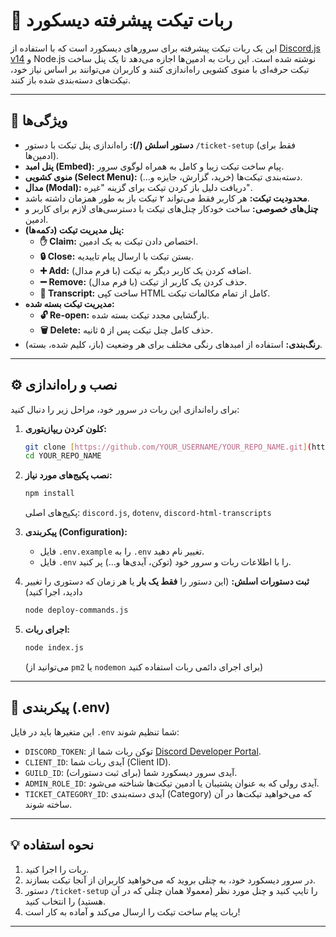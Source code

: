 # 🤖 ربات تیکت پیشرفته دیسکورد

این یک ربات تیکت پیشرفته برای سرورهای دیسکورد است که با استفاده از [Discord.js v14](https://discord.js.org/) و Node.js نوشته شده است. این ربات به ادمین‌ها اجازه می‌دهد تا یک پنل ساخت تیکت حرفه‌ای با منوی کشویی راه‌اندازی کنند و کاربران می‌توانند بر اساس نیاز خود، تیکت‌های دسته‌بندی شده باز کنند.


---

## 🚀 ویژگی‌ها

* **دستور اسلش (/):** راه‌اندازی پنل تیکت با دستور `/ticket-setup` (فقط برای ادمین‌ها).
* **پنل امبد (Embed):** پیام ساخت تیکت زیبا و کامل به همراه لوگوی سرور.
* **منوی کشویی (Select Menu):** دسته‌بندی تیکت‌ها (خرید، گزارش، جایزه و...).
* **مدال (Modal):** دریافت دلیل باز کردن تیکت برای گزینه "غیره".
* **محدودیت تیکت:** هر کاربر فقط می‌تواند ۲ تیکت باز به طور همزمان داشته باشد.
* **چنل‌های خصوصی:** ساخت خودکار چنل‌های تیکت با دسترسی‌های لازم برای کاربر و ادمین.
* **پنل مدیریت تیکت (دکمه‌ها):**
    * **✋ Claim:** اختصاص دادن تیکت به یک ادمین.
    * **🔒 Close:** بستن تیکت با ارسال پیام تاییدیه.
    * **➕ Add:** اضافه کردن یک کاربر دیگر به تیکت (با فرم مدال).
    * **➖ Remove:** حذف کردن یک کاربر از تیکت (با فرم مدال).
    * **📄 Transcript:** ساخت کپی HTML کامل از تمام مکالمات تیکت.
* **مدیریت تیکت بسته شده:**
    * **🔓 Re-open:** بازگشایی مجدد تیکت بسته شده.
    * **🗑️ Delete:** حذف کامل چنل تیکت پس از ۵ ثانیه.
* **رنگ‌بندی:** استفاده از امبدهای رنگی مختلف برای هر وضعیت (باز، کلیم شده، بسته).

---

## ⚙️ نصب و راه‌اندازی

برای راه‌اندازی این ربات در سرور خود، مراحل زیر را دنبال کنید:

1.  **کلون کردن ریپازیتوری:**
    ```bash
    git clone [https://github.com/YOUR_USERNAME/YOUR_REPO_NAME.git](https://github.com/YOUR_USERNAME/YOUR_REPO_NAME.git)
    cd YOUR_REPO_NAME
    ```

2.  **نصب پکیج‌های مورد نیاز:**
    ```bash
    npm install
    ```
    پکیج‌های اصلی: `discord.js`, `dotenv`, `discord-html-transcripts`

3.  **پیکربندی (Configuration):**
    * فایل `.env.example` را به `.env` تغییر نام دهید.
    * فایل `.env` را با اطلاعات ربات و سرور خود (توکن، آیدی‌ها و...) پر کنید.

4.  **ثبت دستورات اسلش:**
    (این دستور را **فقط یک بار** یا هر زمان که دستوری را تغییر دادید، اجرا کنید)
    ```bash
    node deploy-commands.js
    ```

5.  **اجرای ربات:**
    ```bash
    node index.js
    ```
    (می‌توانید از `pm2` یا `nodemon` برای اجرای دائمی ربات استفاده کنید)

---

## 🔧 پیکربندی (.env)

این متغیرها باید در فایل `.env` شما تنظیم شوند:

* `DISCORD_TOKEN`: توکن ربات شما از [Discord Developer Portal](https://discord.com/developers/applications).
* `CLIENT_ID`: آیدی ربات شما (Client ID).
* `GUILD_ID`: آیدی سرور دیسکورد شما (برای ثبت دستورات).
* `ADMIN_ROLE_ID`: آیدی رولی که به عنوان پشتیبان یا ادمین تیکت‌ها شناخته می‌شود.
* `TICKET_CATEGORY_ID`: آیدی دسته‌بندی (Category) که می‌خواهید تیکت‌ها در آن ساخته شوند.

---

## 💡 نحوه استفاده

1.  ربات را اجرا کنید.
2.  در سرور دیسکورد خود، به چنلی بروید که می‌خواهید کاربران از آنجا تیکت بسازند.
3.  دستور `/ticket-setup` را تایپ کنید و چنل مورد نظر (معمولا همان چنلی که در آن هستید) را انتخاب کنید.
4.  ربات پیام ساخت تیکت را ارسال می‌کند و آماده به کار است!

---
